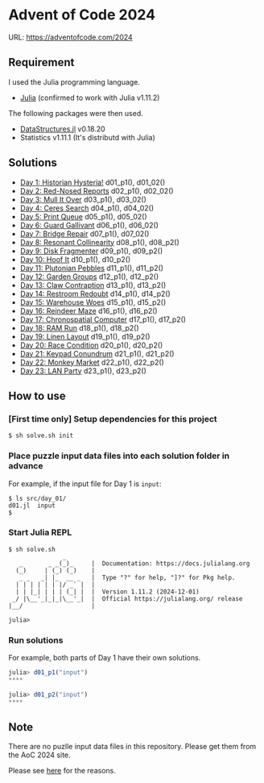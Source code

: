 # Advent of Code 2024

URL: https://adventofcode.com/2024

## Requirement

I used the Julia programming language.

* [Julia](https://julialang.org/) (confirmed to work with Julia v1.11.2)

The following packages were then used.

- [DataStructures.jl](https://github.com/JuliaCollections/DataStructures.jl) v0.18.20
- Statistics v1.11.1 (It's distributd with Julia)

## Solutions

* [Day 1: Historian Hysteria!](./src/day_01/d01.jl) d01_p1(), d01_02()
* [Day 2: Red-Nosed Reports](./src/day_02/d02.jl) d02_p1(), d02_02()
* [Day 3: Mull It Over](./src/day_03/d03.jl) d03_p1(), d03_02()
* [Day 4: Ceres Search](./src/day_04/d04.jl) d04_p1(), d04_02()
* [Day 5: Print Queue](./src/day_05/d05.jl) d05_p1(), d05_02()
* [Day 6: Guard Gallivant](./src/day_06/d06.jl) d06_p1(), d06_02()
* [Day 7: Bridge Repair](./src/day_07/d07.jl) d07_p1(), d07_02()
* [Day 8: Resonant Collinearity](./src/day_08/d08.jl) d08_p1(), d08_p2()
* [Day 9: Disk Fragmenter](./src/day_09/d09.jl) d09_p1(), d09_p2()
* [Day 10: Hoof It](./src/day_10/d10.jl) d10_p1(), d10_p2()
* [Day 11: Plutonian Pebbles](./src/day_11/d11.jl) d11_p1(), d11_p2()
* [Day 12: Garden Groups](./src/day_12/d12.jl) d12_p1(), d12_p2()
* [Day 13: Claw Contraption](./src/day_13/d13.jl) d13_p1(), d13_p2()
* [Day 14: Restroom Redoubt](./src/day_14/d14.jl) d14_p1(), d14_p2()
* [Day 15: Warehouse Woes](./src/day_15/d15.jl) d15_p1(), d15_p2()
* [Day 16: Reindeer Maze](./src/day_16/d16.jl) d16_p1(), d16_p2()
* [Day 17: Chronospatial Computer](./src/day_17/d17.jl) d17_p1(), d17_p2()
* [Day 18: RAM Run](./src/day_18/d18.jl) d18_p1(), d18_p2()
* [Day 19: Linen Layout](./src/day_19/d19.jl) d19_p1(), d19_p2()
* [Day 20: Race Condition](./src/day_20/d20.jl) d20_p1(), d20_p2()
* [Day 21: Keypad Conundrum](./src/day_21/d21.jl) d21_p1(), d21_p2()
* [Day 22: Monkey Market](./src/day_22/d22.jl) d22_p1(), d22_p2()
* [Day 23: LAN Party](./src/day_23/d23.jl) d23_p1(), d23_p2()
<!--
* [Day 24: ](./src/day_24/d24.jl)
* [Day 25: ](./src/day_25/d25.jl)
-->

## How to use

### [First time only] Setup dependencies for this project

```console
$ sh solve.sh init
```

### Place puzzle input data files into each solution folder in advance

For example, if the input file for Day 1 is `input`:

```console
$ ls src/day_01/
d01.jl  input
$
```

### Start Julia REPL

```console
$ sh solve.sh
               _
   _       _ _(_)_     |  Documentation: https://docs.julialang.org
  (_)     | (_) (_)    |
   _ _   _| |_  __ _   |  Type "?" for help, "]?" for Pkg help.
  | | | | | | |/ _` |  |
  | | |_| | | | (_| |  |  Version 1.11.2 (2024-12-01)
 _/ |\__'_|_|_|\__'_|  |  Official https://julialang.org/ release
|__/                   |

julia>
```

### Run solutions

For example, both parts of Day 1 have their own solutions.

```julia
julia> d01_p1("input")
****

julia> d01_p2("input")
****
```


## Note

There are no puzlle input data files in this repository.
Please get them from the AoC 2024 site.

Please see [here](https://adventofcode.com/about#faq_copying) for the reasons.
